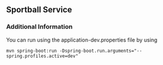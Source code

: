 ## Sportball Service


### Additional Information

You can run using the application-dev.properties file by using

`mvn spring-boot:run -Dspring-boot.run.arguments="--spring.profiles.active=dev"`